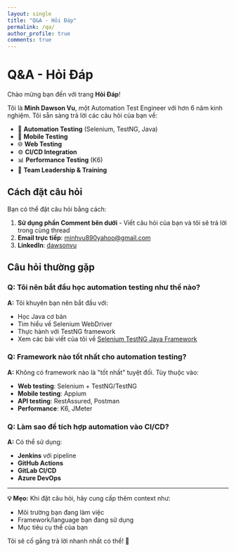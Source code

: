 ```yaml
---
layout: single
title: "Q&A - Hỏi Đáp"
permalink: /qa/
author_profile: true
comments: true
---
```


# Q&A - Hỏi Đáp

Chào mừng bạn đến với trang **Hỏi Đáp**! 

Tôi là **Minh Dawson Vu**, một Automation Test Engineer với hơn 6 năm kinh nghiệm. Tôi sẵn sàng trả lời các câu hỏi của bạn về:

- 🤖 **Automation Testing** (Selenium, TestNG, Java)
- 📱 **Mobile Testing** 
- 🌐 **Web Testing**
- ⚙️ **CI/CD Integration**
- 📊 **Performance Testing** (K6)
- 👥 **Team Leadership & Training**

## Cách đặt câu hỏi

Bạn có thể đặt câu hỏi bằng cách:

1. **Sử dụng phần Comment bên dưới** - Viết câu hỏi của bạn và tôi sẽ trả lời trong cùng thread
2. **Email trực tiếp**: [minhvu890yahoo@gmail.com](mailto:minhvu890yahoo@gmail.com)
3. **LinkedIn**: [dawsonvu](https://www.linkedin.com/in/dawsonvu/)

## Câu hỏi thường gặp

### Q: Tôi nên bắt đầu học automation testing như thế nào?
**A:** Tôi khuyên bạn nên bắt đầu với:
- Học Java cơ bản
- Tìm hiểu về Selenium WebDriver
- Thực hành với TestNG framework
- Xem các bài viết của tôi về [Selenium TestNG Java Framework](/selenium-testng-java/)

### Q: Framework nào tốt nhất cho automation testing?
**A:** Không có framework nào là "tốt nhất" tuyệt đối. Tùy thuộc vào:
- **Web testing**: Selenium + TestNG/TestNG
- **Mobile testing**: Appium
- **API testing**: RestAssured, Postman
- **Performance**: K6, JMeter

### Q: Làm sao để tích hợp automation vào CI/CD?
**A:** Có thể sử dụng:
- **Jenkins** với pipeline
- **GitHub Actions**
- **GitLab CI/CD**
- **Azure DevOps**

---

**💡 Mẹo:** Khi đặt câu hỏi, hãy cung cấp thêm context như:
- Môi trường bạn đang làm việc
- Framework/language bạn đang sử dụng
- Mục tiêu cụ thể của bạn

Tôi sẽ cố gắng trả lời nhanh nhất có thể! 🚀








